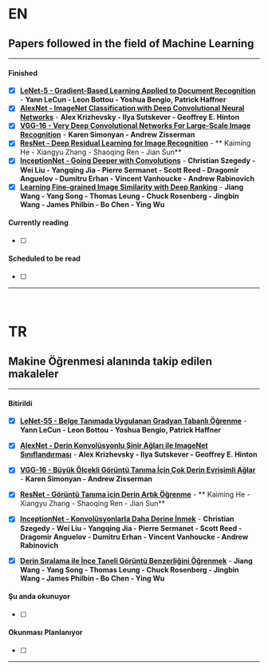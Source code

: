 # EN

## Papers followed in the field of Machine Learning

------------------

#### Finished
- [x] **[LeNet-5 - Gradient-Based Learning Applied to Document Recognition](http://vision.stanford.edu/cs598_spring07/papers/Lecun98.pdf)** - **Yann LeCun - Leon Bottou - Yoshua Bengio, Patrick Haffner**
- [x] **[AlexNet - ImageNet Classification with Deep Convolutional Neural Networks](http://www.cs.toronto.edu/~hinton/absps/imagenet.pdf)** - **Alex Krizhevsky - Ilya Sutskever - Geoffrey E. Hinton**
- [x] **[VGG-16 - Very Deep Convolutional Networks For Large-Scale Image Recognition](https://arxiv.org/abs/1409.1556)** - **Karen Simonyan - Andrew Zisserman**
- [x] **[ResNet - Deep Residual Learning for Image Recognition](https://arxiv.org/abs/1512.03385)** - ** Kaiming He - Xiangyu Zhang - Shaoqing Ren - Jian Sun**
- [x] **[InceptionNet - Going Deeper with Convolutions](https://arxiv.org/abs/1409.4842)** - **Christian Szegedy - Wei Liu - Yangqing Jia - Pierre Sermanet - Scott Reed - Dragomir Anguelov - Dumitru Erhan - Vincent Vanhoucke - Andrew Rabinovich**
- [x] **[Learning Fine-grained Image Similarity with Deep Ranking](https://arxiv.org/abs/1404.4661)** - **Jiang Wang - Yang Song - Thomas Leung - Chuck Rosenberg - Jingbin Wang - James Philbin - Bo Chen - Ying Wu** 

#### Currently reading
- [ ] 


#### Scheduled to be read
- [ ] 

------------------



&nbsp;
&nbsp;



# TR

## Makine Öğrenmesi alanında takip edilen makaleler

------------------

#### Bitirildi
- [x] **[LeNet-55 - Belge Tanımada Uygulanan Gradyan Tabanlı Öğrenme](http://vision.stanford.edu/cs598_spring07/papers/Lecun98.pdf)** - **Yann LeCun - Leon Bottou - Yoshua Bengio, Patrick Haffner**
- [x] **[AlexNet - Derin Konvolüsyonlu Sinir Ağları ile ImageNet Sınıflandırması](http://www.cs.toronto.edu/~hinton/absps/imagenet.pdf)** - **Alex Krizhevsky - Ilya Sutskever - Geoffrey E. Hinton**
- [x] **[VGG-16 - Büyük Ölçekli Görüntü Tanıma İçin Çok Derin Evrişimli Ağlar](https://arxiv.org/abs/1409.1556)** - **Karen Simonyan - Andrew Zisserman**
- [x] **[ResNet - Görüntü Tanıma için Derin Artık Öğrenme](https://arxiv.org/abs/1512.03385)** - ** Kaiming He - Xiangyu Zhang - Shaoqing Ren - Jian Sun**
- [x] **[InceptionNet - Konvolüsyonlarla Daha Derine İnmek](https://arxiv.org/abs/1409.4842)** - **Christian Szegedy - Wei Liu - Yangqing Jia - Pierre Sermanet - Scott Reed - Dragomir Anguelov - Dumitru Erhan - Vincent Vanhoucke - Andrew Rabinovich**
- [x] **[Derin Sıralama ile İnce Taneli Görüntü Benzerliğini Öğrenmek](https://arxiv.org/abs/1404.4661)** - **Jiang Wang - Yang Song - Thomas Leung - Chuck Rosenberg - Jingbin Wang - James Philbin - Bo Chen - Ying Wu** 


#### Şu anda okunuyor
- [ ] 


#### Okunması Planlanıyor
- [ ] 

------------------